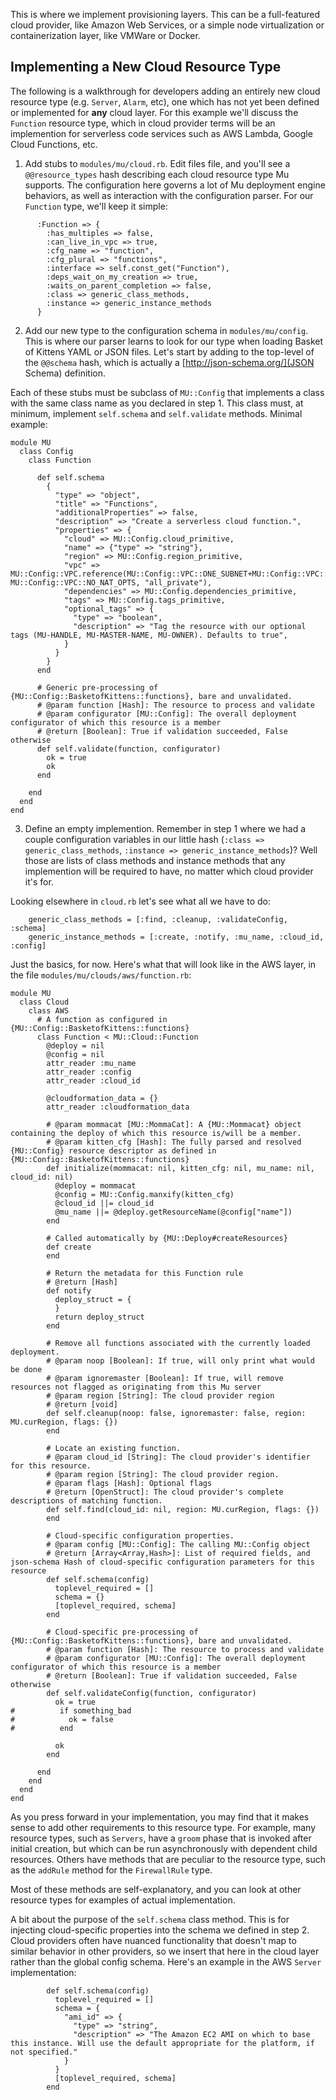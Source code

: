 This is where we implement provisioning layers. This can be a full-featured
cloud provider, like Amazon Web Services, or a simple node virtualization
or containerization layer, like VMWare or Docker.

Implementing a New Cloud Resource Type
--------------------------------------

The following is a walkthrough for developers adding an entirely new cloud
resource type (e.g. `Server`, `Alarm`, etc), one which has not yet been defined
or implemented for **any** cloud layer. For this example we'll discuss the
`Function` resource type, which in cloud provider terms will be an implemention
for serverless code services such as AWS Lambda, Google Cloud Functions, etc.


1. Add stubs to `modules/mu/cloud.rb`. Edit files file, and you'll see a
`@@resource_types` hash describing each cloud resource type Mu supports. The
configuration here governs a lot of Mu deployment engine behaviors, as well as
interaction with the configuration parser. For our `Function` type, we'll keep
it simple:


```
      :Function => {
        :has_multiples => false,
        :can_live_in_vpc => true,
        :cfg_name => "function",
        :cfg_plural => "functions",
        :interface => self.const_get("Function"),
        :deps_wait_on_my_creation => true,
        :waits_on_parent_completion => false,
        :class => generic_class_methods,
        :instance => generic_instance_methods
      }

```

2. Add our new type to the configuration schema in `modules/mu/config`. This is where our parser learns to look for our type when loading Basket of Kittens YAML or JSON files. Let's start by adding to the top-level of the `@@schema` hash, which is actually a [http://json-schema.org/](JSON Schema) definition.

Each of these stubs must be subclass of `MU::Config` that implements a class with the same class name as you declared in step 1. This class must, at minimum, implement `self.schema` and `self.validate` methods. Minimal example:

```
module MU
  class Config
    class Function

      def self.schema
        {
          "type" => "object",
          "title" => "Functions",
          "additionalProperties" => false,
          "description" => "Create a serverless cloud function.",
          "properties" => {
            "cloud" => MU::Config.cloud_primitive,
            "name" => {"type" => "string"},
            "region" => MU::Config.region_primitive,
            "vpc" => MU::Config::VPC.reference(MU::Config::VPC::ONE_SUBNET+MU::Config::VPC::MANY_SUBNETS, MU::Config::VPC::NO_NAT_OPTS, "all_private"),
            "dependencies" => MU::Config.dependencies_primitive,
            "tags" => MU::Config.tags_primitive,
            "optional_tags" => {
              "type" => "boolean",
              "description" => "Tag the resource with our optional tags (MU-HANDLE, MU-MASTER-NAME, MU-OWNER). Defaults to true",
            }
          }
        }
      end

      # Generic pre-processing of {MU::Config::BasketofKittens::functions}, bare and unvalidated.
      # @param function [Hash]: The resource to process and validate
      # @param configurator [MU::Config]: The overall deployment configurator of which this resource is a member
      # @return [Boolean]: True if validation succeeded, False otherwise
      def self.validate(function, configurator)
        ok = true
        ok
      end

    end
  end
end
```


3. Define an empty implemention. Remember in step 1 where we had a couple configuration variables in our little hash (`:class => generic_class_methods`, `:instance => generic_instance_methods`)? Well those are lists of class methods and instance methods that any implemention will be required to have, no matter which
cloud provider it's for.

Looking elsewhere in `cloud.rb` let's see what all we have to do:

```
    generic_class_methods = [:find, :cleanup, :validateConfig, :schema]
    generic_instance_methods = [:create, :notify, :mu_name, :cloud_id, :config]
```

Just the basics, for now. Here's what that will look like in the AWS layer, in the file `modules/mu/clouds/aws/function.rb`:

```
module MU
  class Cloud
    class AWS
      # A function as configured in {MU::Config::BasketofKittens::functions}
      class Function < MU::Cloud::Function
        @deploy = nil
        @config = nil
        attr_reader :mu_name
        attr_reader :config
        attr_reader :cloud_id

        @cloudformation_data = {}
        attr_reader :cloudformation_data

        # @param mommacat [MU::MommaCat]: A {MU::Mommacat} object containing the deploy of which this resource is/will be a member.
        # @param kitten_cfg [Hash]: The fully parsed and resolved {MU::Config} resource descriptor as defined in {MU::Config::BasketofKittens::functions}
        def initialize(mommacat: nil, kitten_cfg: nil, mu_name: nil, cloud_id: nil)
          @deploy = mommacat
          @config = MU::Config.manxify(kitten_cfg)
          @cloud_id ||= cloud_id
          @mu_name ||= @deploy.getResourceName(@config["name"])
        end

        # Called automatically by {MU::Deploy#createResources}
        def create
        end

        # Return the metadata for this Function rule
        # @return [Hash]
        def notify
          deploy_struct = {
          }
          return deploy_struct
        end

        # Remove all functions associated with the currently loaded deployment.
        # @param noop [Boolean]: If true, will only print what would be done
        # @param ignoremaster [Boolean]: If true, will remove resources not flagged as originating from this Mu server
        # @param region [String]: The cloud provider region
        # @return [void]
        def self.cleanup(noop: false, ignoremaster: false, region: MU.curRegion, flags: {})
        end

        # Locate an existing function.
        # @param cloud_id [String]: The cloud provider's identifier for this resource.
        # @param region [String]: The cloud provider region.
        # @param flags [Hash]: Optional flags
        # @return [OpenStruct]: The cloud provider's complete descriptions of matching function.
        def self.find(cloud_id: nil, region: MU.curRegion, flags: {})
        end

        # Cloud-specific configuration properties.
        # @param config [MU::Config]: The calling MU::Config object
        # @return [Array<Array,Hash>]: List of required fields, and json-schema Hash of cloud-specific configuration parameters for this resource
        def self.schema(config)
          toplevel_required = []
          schema = {}
          [toplevel_required, schema]
        end

        # Cloud-specific pre-processing of {MU::Config::BasketofKittens::functions}, bare and unvalidated.
        # @param function [Hash]: The resource to process and validate
        # @param configurator [MU::Config]: The overall deployment configurator of which this resource is a member
        # @return [Boolean]: True if validation succeeded, False otherwise
        def self.validateConfig(function, configurator)
          ok = true
#          if something_bad
#            ok = false
#          end

          ok
        end

      end
    end
  end
end
```

As you press forward in your implementation, you may find that it makes sense
to add other requirements to this resource type.  For example, many resource
types, such as `Servers`, have a `groom` phase that is invoked after initial
creation, but which can be run asynchronously with dependent child resources.
Others have methods that are peculiar to the resource type, such as the
`addRule` method for the `FirewallRule` type.

Most of these methods are self-explanatory, and you can look at other resource types for examples of actual implementation.

A bit about the purpose of the `self.schema` class method. This is for
injecting cloud-specific properties into the schema we defined in
step 2. Cloud providers often have nuanced functionality that doesn't map to
similar behavior in other providers, so we insert that here in the cloud layer
rather than the global config schema. Here's an example in the AWS `Server` implementation:

```
        def self.schema(config)
          toplevel_required = []
          schema = {
            "ami_id" => {
              "type" => "string",
              "description" => "The Amazon EC2 AMI on which to base this instance. Will use the default appropriate for the platform, if not specified."
            }
          }
          [toplevel_required, schema]
        end

```
